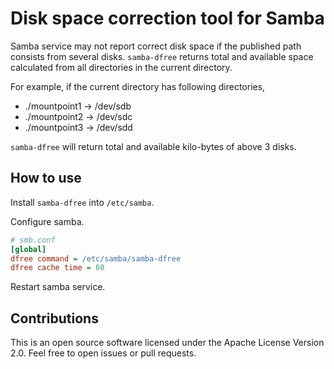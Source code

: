 Disk space correction tool for Samba
====================================

Samba service may not report correct disk space if the published path consists from several disks.
`samba-dfree` returns total and available space calculated from all directories in the current directory.

For example, if the current directory has following directories,

* ./mountpoint1 -> /dev/sdb
* ./mountpoint2 -> /dev/sdc
* ./mountpoint3 -> /dev/sdd

`samba-dfree` will return total and available kilo-bytes of above 3 disks.

How to use
----------

Install `samba-dfree` into `/etc/samba`.

Configure samba.

```ini
# smb.conf
[global]
dfree command = /etc/samba/samba-dfree
dfree cache time = 60
```

Restart samba service.

Contributions
-------------

This is an open source software licensed under the Apache License Version 2.0. Feel free to open issues or pull requests.


